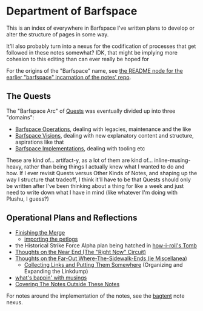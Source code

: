 # Department of Barfspace

This is an index of everywhere in Barfspace I've written plans to develop or alter the structure of pages in some way.

It'll also probably turn into a nexus for the codification of processes that get followed in these notes somewhat? IDK, that might be implying more cohesion to this editing than can ever really be hoped for

For the origins of the "Barfspace" name, see [the README node for the earlier "barfspace" incarnation of the notes' repo][OBR].

[OBR]: 7f9a66a0-38fc-49e0-8489-270cdd3036ee.md

## The Quests

The "Barfspace Arc" of [Quests][] was eventually divided up into three "domains":

- [Barfspace Operations][], dealing with legacies, maintenance and the like
- [Barfspace Visions][], dealing with new explanatory content and structure, aspirations like that
- [Barfspace Implementations][], dealing with tooling etc

[Quests]: 6f25cf97-8ee8-460e-9db8-3c241cadbff0.md
[Barfspace Operations]: a3f1fbb2-28c2-43b2-950d-6d5b7af7cd64.md
[Barfspace Visions]: a8c1b237-886b-4169-88ff-9e52bc1dbcf2.md
[Barfspace Implementations]: 30ec2e6e-47d0-496a-a523-0732b35aea8a.md

These are kind of... artifact-y, as a lot of them are kind of... inline-musing-heavy, rather than being things I actually knew what I wanted to do and how. If I ever revisit Quests versus Other Kinds of Notes, and shaping up the way I structure that tradeoff, I think it'll have to be that Quests should only be written after I've been thinking about a thing for like a week and just need to write down what I have in mind (like whatever I'm doing with Plushu, I guess?)

## Operational Plans and Reflections

- [Finishing the Merge][GYST]
  - [importing the petlogs][petlogin]
- the Historical Strike Force Alpha plan being hatched in [how-i-roll's Tomb][]
- [Thoughts on the Near End (The "Right Now" Circuit)][TOTNE]
- [Thoughts on the Far-Out Where-The-Sidewalk-Ends (ie Miscellanea)][etc]
  - [Collecting Links and Putting Them Somewhere][CLAPTS] (Organizing and Expanding the Linkdump)
- [what's bappin' with musings][remusing]
- [Covering The Notes Outside These Notes][way out]

[GYST]: 1da0f61f-c2bb-4b9d-99da-e3f07e18556a.md
[petlogin]: 5018398f-fa13-45a5-98ac-d640fe4d5a41.md
[TOTNE]: ddde8098-c504-4113-a1e2-6540aeb16eb1.md
[etc]: 6b924e2e-1db1-48f6-9e45-f9c69591dde0.md
[CLAPTS]: 6bc7437f-c734-496e-93f7-e8fdb37893f2.md
[remusing]: 8fa02640-b218-40d4-8948-18bf0d441b22.md
[way out]: e1c5817b-ece2-47c1-a2bc-2fe6f082abc7.md
[how-i-roll's Tomb]: bbeba5e6-b56a-4a1d-9547-8241311e7cf2.md

For notes around the implementation of the notes, see the [bagtent][] note nexus.

[bagtent]: ba00b8cb-9d05-4aef-bd50-0990f82dd723.md
